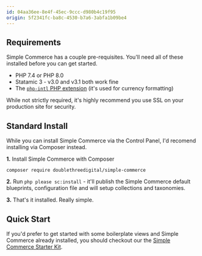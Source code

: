 ```yaml
---
id: 04aa36ee-8e4f-45ec-9ccc-d980b4c19f95
origin: 5f2341fc-ba8c-4530-b7a6-3abfa1b09be4
---
```

## Requirements
Simple Commerce has a couple pre-requisites. You'll need all of these installed before you can get started.

* PHP 7.4 or PHP 8.0
* Statamic 3 - v3.0 and v3.1 both work fine
* The [`php-intl` PHP extension](https://www.php.net/manual/en/book.intl.php) (it's used for currency formatting)

While not strictly required, it's highly recommend you use SSL on your production site for security.

## Standard Install
While you can install Simple Commerce via the Control Panel, I'd recomend installing via Composer instead.

**1.** Install Simple Commerce with Composer

```
composer require doublethreedigital/simple-commerce
```

**2.** Run `php please sc:install` - it'll publish the Simple Commerce default blueprints, configuration file and will setup collections and taxonomies.

**3.** That's it installed. Really simple.

## Quick Start
If you'd prefer to get started with some boilerplate views and Simple Commerce already installed, you should checkout our the [Simple Commerce Starter Kit](https://github.com/doublethreedigital/simple-commerce-starter).

